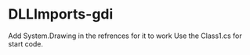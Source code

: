 # DLLImports-gdi
Add System.Drawing in the refrences for it to work
Use the Class1.cs for start code.
